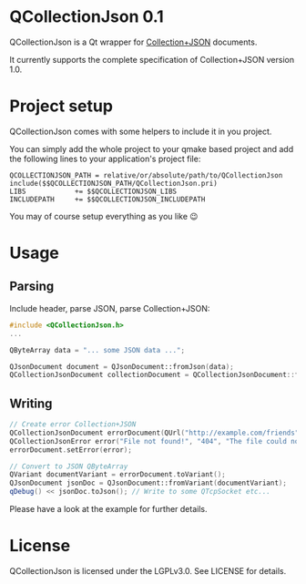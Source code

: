 QCollectionJson 0.1
===================

QCollectionJson is a Qt wrapper for [Collection+JSON](http://amundsen.com/media-types/collection/) documents.

It currently supports the complete specification of Collection+JSON version 1.0.


Project setup
=============

QCollectionJson comes with some helpers to include it in you project.

You can simply add the whole project to your qmake based project and add the following lines to your application's project file:

````
QCOLLECTIONJSON_PATH = relative/or/absolute/path/to/QCollectionJson
include($$QCOLLECTIONJSON_PATH/QCollectionJson.pri)
LIBS            += $$QCOLLECTIONJSON_LIBS
INCLUDEPATH     += $$QCOLLECTIONJSON_INCLUDEPATH
`````

You may of course setup everything as you like :wink:


Usage
=====

Parsing
-------

Include header, parse JSON, parse Collection+JSON:

```` C++
#include <QCollectionJson.h>
...

QByteArray data = "... some JSON data ...";

QJsonDocument document = QJsonDocument::fromJson(data);
QCollectionJsonDocument collectionDocument = QCollectionJsonDocument::fromQVariant(document.toVariant().toMap());
````

Writing
-------
```` C++
// Create error Collection+JSON
QCollectionJsonDocument errorDocument(QUrl("http://example.com/friends"));
QCollectionJsonError error("File not found!", "404", "The file could not be found.");
errorDocument.setError(error);

// Convert to JSON QByteArray
QVariant documentVariant = errorDocument.toVariant();
QJsonDocument jsonDoc = QJsonDocument::fromVariant(documentVariant);
qDebug() << jsonDoc.toJson(); // Write to some QTcpSocket etc...
````

Please have a look at the example for further details.


License
=======

QCollectionJson is licensed under the LGPLv3.0. See LICENSE for details.
